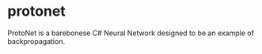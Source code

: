 protonet
========

ProtoNet is a barebonese C# Neural Network designed to be an example of backpropagation.

